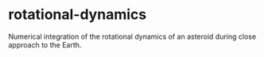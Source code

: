 # rotational-dynamics
Numerical integration of the rotational dynamics of an asteroid during close approach to the Earth.
